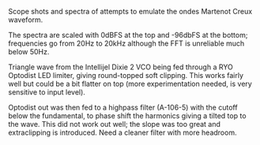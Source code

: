 Scope shots and spectra of attempts to emulate the ondes Martenot Creux waveform.

The spectra are scaled with 0dBFS at the top and -96dbFS at the bottom; frequencies
go from 20Hz to 20kHz although the FFT is unreliable much below 50Hz.

Triangle wave from the Intellijel Dixie 2 VCO being fed through a RYO Optodist LED limiter,
giving round-topped soft clipping. This works fairly well but could be a bit flatter on top
(more experimentation needed, is very sensitive to input level).

Optodist out was then fed to a highpass filter (A-106-5) with the cutoff below the 
fundamental, to phase shift the harmonics giving a tilted top to the wave. This did not 
work out well; the slope was too great and extraclipping is introduced. Need a cleaner filter
with more headroom.
